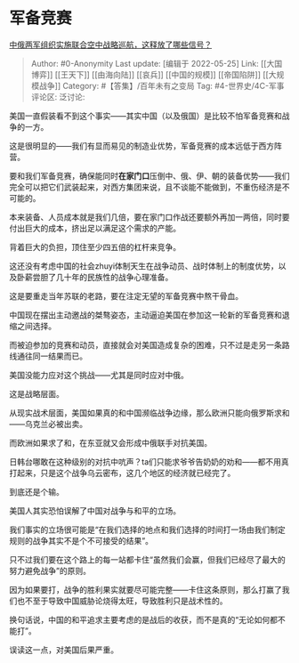 # 军备竞赛
[中俄两军组织实施联合空中战略巡航，这释放了哪些信号？](https://www.zhihu.com/question/534374967/answer/2500090239)

> Author: #0-Anonymity
> Last update: [编辑于 2022-05-25]
> Link: [[大国博弈]] [[王天下]] [[由海向陆]] [[哀兵]] [[中国的规模]] [[帝国陷阱]] [[大规模战争]]
> Category: #【答集】/百年未有之变局
> Tag: #4-世界史/4C-军事
> 评论区:
> 泛讨论:

美国一直假装看不到这个事实——其实中国（以及俄国）是比较不怕军备竞赛和战争的一方。

这是很明显的——我们有显而易见的制造业优势，军备竞赛的成本远低于西方阵营。

要和我们军备竞赛，确保能同时**在家门口**压倒中、俄、伊、朝的装备优势——我们完全可以把它们武装起来，对西方集团来说，且不谈能不能做到，不重伤经济是不可能的。

本来装备、人员成本就是我们几倍，要在家门口作战还要额外再加一两倍，同时要付出巨大的成本，挤出足以满足这个需求的产能。

背着巨大的负担，顶住至少四五倍的杠杆来竞争。

这还没有考虑中国的社会zhuyi体制天生在战争动员、战时体制上的制度优势，以及卧薪尝胆了几十年的民族性的战争心理准备。

这是要重走当年苏联的老路，要在注定无望的军备竞赛中熬干骨血。

中国现在摆出主动邀战的桀骜姿态，主动逼迫美国在参加这一轮新的军备竞赛和退缩之间选择。

而被迫参加的竞赛和动员，直接就会对美国造成复杂的困难，只不过是走另一条路线通往同一结果而已。

美国没能力应对这个挑战——尤其是同时应对中俄。

这是战略层面。

从现实战术层面，美国如果真的和中国濒临战争边缘，那么欧洲只能向俄罗斯求和——乌克兰必被出卖。

而欧洲如果求了和，在东亚就又会形成中俄联手对抗美国。

日韩台哪敢在这种级别的对抗中吭声？ta们只能求爷爷告奶奶的劝和——都不用真打起来，只是这个战争乌云密布，这几个地区的经济就已经完了。

到底还是个输。

美国人其实恐怕误解了中国对战争与和平的立场。

我们事实的立场很可能是“在我们选择的地点和我们选择的时间打一场由我们制定规则的战争其实不是个不可接受的结果”。

只不过我们要在这个路上的每一站都卡住“虽然我们会赢，但我们已经尽了最大的努力避免战争”的原则。

因为如果要打，战争的胜利果实就要尽可能完整——卡住这条原则，那么打赢了我们也不至于导致中国威胁论烧得太旺，导致胜利只是战术性的。

换句话说，中国的和平追求主要考虑的是战后的收获，而不是真的“无论如何都不能打”。

误读这一点，对美国后果严重。
